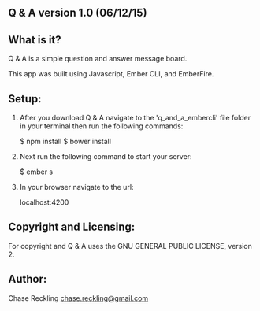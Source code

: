 
Q & A version 1.0 (06/12/15)
---------------------------------------------

What is it?
-----------

Q & A is a simple question and answer message board.

This app was built using Javascript, Ember CLI, and EmberFire.

Setup:
------

1. After you download Q & A navigate to the 'q_and_a_embercli' file folder in your terminal then run the following commands:

   $ npm install
   $ bower install
   
2. Next run the following command to start your server:
   
   $ ember s
   
3. In your browser navigate to the url: 
  
   localhost:4200

Copyright and Licensing:
------------------------

For copyright and Q & A uses the GNU GENERAL PUBLIC LICENSE, version 2.

Author:
-------

Chase Reckling 
chase.reckling@gmail.com
